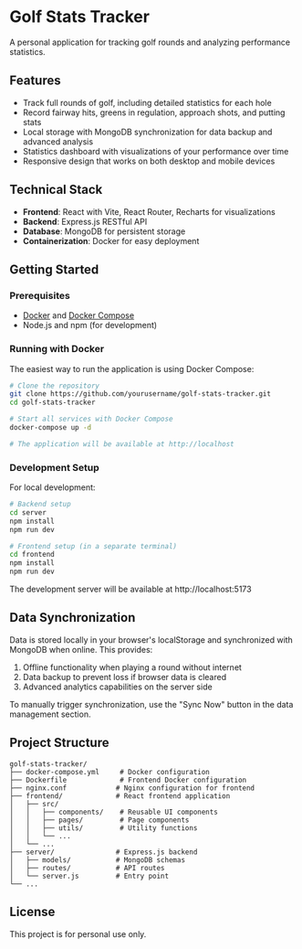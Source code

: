 # Golf Stats Tracker

A personal application for tracking golf rounds and analyzing performance statistics.

## Features

- Track full rounds of golf, including detailed statistics for each hole
- Record fairway hits, greens in regulation, approach shots, and putting stats
- Local storage with MongoDB synchronization for data backup and advanced analysis
- Statistics dashboard with visualizations of your performance over time
- Responsive design that works on both desktop and mobile devices

## Technical Stack

- **Frontend**: React with Vite, React Router, Recharts for visualizations
- **Backend**: Express.js RESTful API
- **Database**: MongoDB for persistent storage
- **Containerization**: Docker for easy deployment

## Getting Started

### Prerequisites

- [Docker](https://docs.docker.com/get-docker/) and [Docker Compose](https://docs.docker.com/compose/install/)
- Node.js and npm (for development)

### Running with Docker

The easiest way to run the application is using Docker Compose:

```bash
# Clone the repository
git clone https://github.com/yourusername/golf-stats-tracker.git
cd golf-stats-tracker

# Start all services with Docker Compose
docker-compose up -d

# The application will be available at http://localhost
```

### Development Setup

For local development:

```bash
# Backend setup
cd server
npm install
npm run dev

# Frontend setup (in a separate terminal)
cd frontend
npm install
npm run dev
```

The development server will be available at http://localhost:5173

## Data Synchronization

Data is stored locally in your browser's localStorage and synchronized with MongoDB when online. This provides:

1. Offline functionality when playing a round without internet
2. Data backup to prevent loss if browser data is cleared
3. Advanced analytics capabilities on the server side

To manually trigger synchronization, use the "Sync Now" button in the data management section.

## Project Structure

```
golf-stats-tracker/
├── docker-compose.yml     # Docker configuration
├── Dockerfile             # Frontend Docker configuration
├── nginx.conf            # Nginx configuration for frontend
├── frontend/             # React frontend application
│   ├── src/
│   │   ├── components/    # Reusable UI components
│   │   ├── pages/         # Page components
│   │   ├── utils/         # Utility functions
│   │   └── ...
│   └── ...
├── server/               # Express.js backend
│   ├── models/           # MongoDB schemas
│   ├── routes/           # API routes
│   └── server.js         # Entry point
└── ...
```

## License

This project is for personal use only.